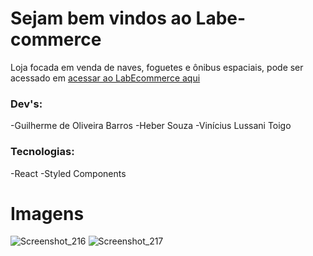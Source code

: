 # Sejam bem vindos ao Labe-commerce

Loja focada em venda de naves, foguetes e ônibus espaciais, pode ser acessado em [acessar ao LabEcommerce aqui](https://impolite-song.surge.sh/)

### Dev's:
  -Guilherme de Oliveira Barros
  -Heber Souza
  -Vinícius Lussani Toigo
### Tecnologias:
-React
-Styled Components


# Imagens
![Screenshot_216](https://user-images.githubusercontent.com/47544503/144770129-6855036c-2dc8-4d90-99a9-4067c931ebb1.png)
![Screenshot_217](https://user-images.githubusercontent.com/47544503/144770131-782b004c-d0fc-43cd-b8e9-d344e8408f20.png)
